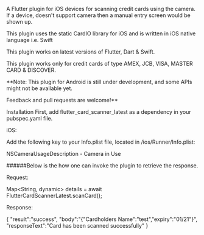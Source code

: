 A Flutter plugin for iOS devices for scanning credit cards using the camera. 
If a device, doesn't support camera then a manual entry screen would be shown up.

This plugin uses the static CardIO library for iOS and is written in iOS native language i.e. Swift

This plugin works on latest versions of Flutter, Dart & Swift.

This plugin works only for credit cards of type AMEX, JCB, VISA, MASTER CARD & DISCOVER.

**Note: This plugin for Android is still under development, and some APIs might not be available yet. 

Feedback and pull requests are welcome!**

Installation
First, add flutter_card_scanner_latest as a dependency in your pubspec.yaml file.

iOS:

Add the following key to your Info.plist file, located in <project root>/ios/Runner/Info.plist:

NSCameraUsageDescription - Camera in Use


######Below is the how one can invoke the plugin to retrieve the response.

Request:

Map<String, dynamic> details = await FlutterCardScannerLatest.scanCard();

Response:

{
"result":"success",
"body":"{"Cardholders Name":"test","expiry":"01/21"}",
"responseText":"Card has been scanned successfully"
}
